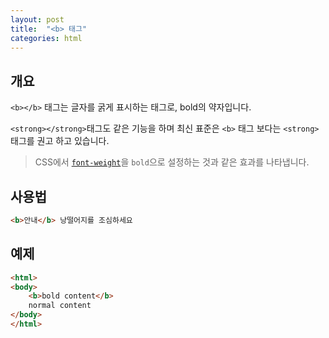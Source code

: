 ```yaml
---
layout: post
title:  "<b> 태그"
categories: html
---
```


## 개요
`<b></b>` 태그는 글자를 굵게 표시하는 태그로, bold의 약자입니다.

`<strong></strong>`태그도 같은 기능을 하며 최신 표준은 `<b>` 태그 보다는 `<strong>` 태그를 권고 하고 있습니다.

> CSS에서 [`font-weight`](/css-course/font-속성#font-weight)을 `bold`으로 설정하는 것과 같은 효과를 나타냅니다.


## 사용법
```html
<b>안내</b> 낭떨어지를 조심하세요
```

## 예제
```html
<html>
<body>
	<b>bold content</b>
	normal content
</body>
</html>
```
